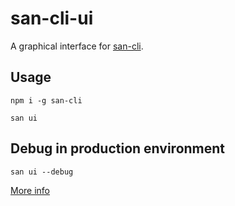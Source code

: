 # san-cli-ui

A graphical interface for [san-cli](https://github.com/ecomfe/san-cli).

## Usage

```
npm i -g san-cli

san ui
```

## Debug in production environment

```
san ui --debug
```

[More info](https://ecomfe.github.io/san-cli/#/ui/start)
